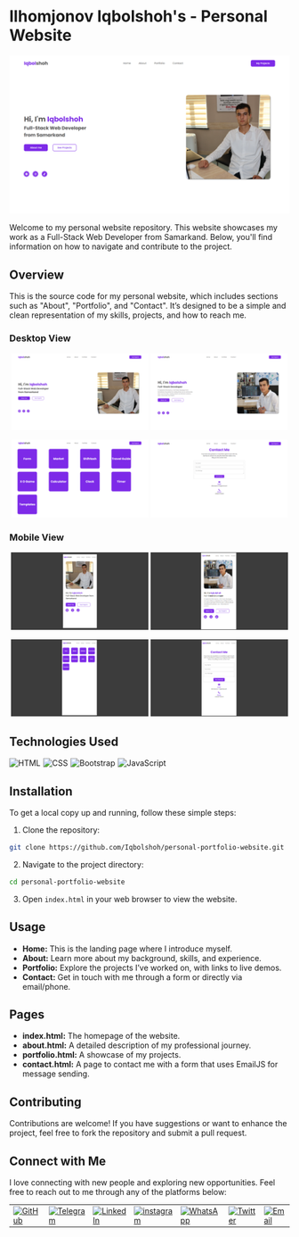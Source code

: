 # Ilhomjonov Iqbolshoh's - Personal Website

![Banner](./src/images/banner.png)

Welcome to my personal website repository. This website showcases my work as a Full-Stack Web Developer from Samarkand.
Below, you'll find information on how to navigate and contribute to the project.

## Overview

This is the source code for my personal website, which includes sections such as "About", "Portfolio", and "Contact".
It’s designed to be a simple and clean representation of my skills, projects, and how to reach me.

### Desktop View

<p align="center">
  <img src="./src/images/desktop(index).png" alt="Page index" width="49%" style="display: inline-block;">
  <img src="./src/images/desktop(about).png" alt="Page about" width="49%" style="display: inline-block;">
</p>
<p align="center">
  <img src="./src/images/desktop(portfolio).png" alt="Page portfolio" width="49%" style="display: inline-block;">
  <img src="./src/images/desktop(contact).png" alt="Page contact" width="49%" style="display: inline-block;">
</p>

### Mobile View

<p align="center">
  <img src="./src/images/mobile(index).png" alt="Page index" width="49%" style="display: inline-block;">
  <img src="./src/images/mobile(about).png" alt="Page about" width="49%" style="display: inline-block;">
</p>
<p align="center">
  <img src="./src/images/mobile(portfolio).png" alt="Page portfolio" width="49%" style="display: inline-block;">
  <img src="./src/images/mobile(contact).png" alt="Page contact" width="49%" style="display: inline-block;">
</p>


## Technologies Used

<div style="display: flex; flex-wrap: wrap; gap: 5px;">
  <img src="https://img.shields.io/badge/HTML-%23F06529.svg?style=for-the-badge&logo=html5&logoColor=white" alt="HTML">
  <img src="https://img.shields.io/badge/CSS-%231572B6.svg?style=for-the-badge&logo=css3&logoColor=white" alt="CSS">
  <img src="https://img.shields.io/badge/Bootstrap-%23563D7C.svg?style=for-the-badge&logo=bootstrap&logoColor=white"
    alt="Bootstrap">
  <img
    src="https://img.shields.io/badge/JavaScript-%23323330.svg?style=for-the-badge&logo=javascript&logoColor=%23F7DF1E"
    alt="JavaScript">
</div>

## Installation

To get a local copy up and running, follow these simple steps:

1. Clone the repository:

```bash
git clone https://github.com/Iqbolshoh/personal-portfolio-website.git
```

2. Navigate to the project directory:

```bash
cd personal-portfolio-website
```

3. Open `index.html` in your web browser to view the website.

## Usage

- **Home:** This is the landing page where I introduce myself.
- **About:** Learn more about my background, skills, and experience.
- **Portfolio:** Explore the projects I’ve worked on, with links to live demos.
- **Contact:** Get in touch with me through a form or directly via email/phone.

## Pages

- **index.html:** The homepage of the website.
- **about.html:** A detailed description of my professional journey.
- **portfolio.html:** A showcase of my projects.
- **contact.html:** A page to contact me with a form that uses EmailJS for message sending.

## Contributing

Contributions are welcome! If you have suggestions or want to enhance the project, feel free to fork the repository and
submit a pull request.


## Connect with Me

I love connecting with new people and exploring new opportunities. Feel free to reach out to me through any of the
platforms below:

<table>
  <tr>
    <td>
      <a href="https://github.com/iqbolshoh">
        <img
          src="https://raw.githubusercontent.com/rahuldkjain/github-profile-readme-generator/master/src/images/icons/Social/github.svg"
          height="48" width="48" alt="GitHub" />
      </a>
    </td>
    <td>
      <a href="https://t.me/iqbolshoh_777">
        <img
          src="https://github.com/gayanvoice/github-active-users-monitor/blob/master/public/images/icons/telegram.svg"
          height="48" width="48" alt="Telegram" />
      </a>
    </td>
    <td>
      <a href="https://www.linkedin.com/in/iiqbolshoh/">
        <img
          src="https://github.com/gayanvoice/github-active-users-monitor/blob/master/public/images/icons/linkedin.svg"
          height="48" width="48" alt="LinkedIn" />
      </a>
    </td>
    <td>
      <a href="https://instagram.com/iqbolshoh_777" target="blank"><img align="center"
          src="https://raw.githubusercontent.com/rahuldkjain/github-profile-readme-generator/master/src/images/icons/Social/instagram.svg"
          alt="instagram" height="48" width="48" /></a>
    </td>
    <td>
      <a href="https://wa.me/qr/22PVFQSMQQX4F1">
        <img
          src="https://github.com/gayanvoice/github-active-users-monitor/blob/master/public/images/icons/whatsapp.svg"
          height="48" width="48" alt="WhatsApp" />
      </a>
    </td>
    <td>
      <a href="https://x.com/iqbolshoh_777">
        <img src="https://img.shields.io/badge/X-000000?style=for-the-badge&logo=x&logoColor=white" height="48"
          width="48" alt="Twitter" />
      </a>
    </td>
    <td>
      <a href="mailto:iilhomjonov777@gmail.com">
        <img src="https://github.com/gayanvoice/github-active-users-monitor/blob/master/public/images/icons/gmail.svg"
          height="48" width="48" alt="Email" />
      </a>
    </td>
  </tr>
</table>
